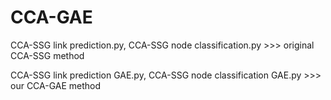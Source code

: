 # CCA-GAE

CCA-SSG link prediction.py, CCA-SSG node classification.py >>> original CCA-SSG method


CCA-SSG link prediction GAE.py, CCA-SSG node classification GAE.py >>> our CCA-GAE method
